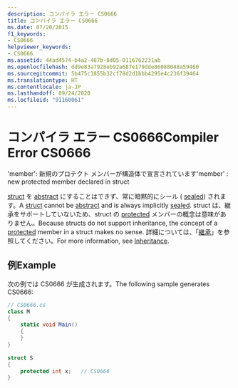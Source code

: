 ```yaml
---
description: コンパイラ エラー CS0666
title: コンパイラ エラー CS0666
ms.date: 07/20/2015
f1_keywords:
- CS0666
helpviewer_keywords:
- CS0666
ms.assetid: 44ad4574-b4a2-487b-8d05-0116762231ab
ms.openlocfilehash: dd9e83a7928eb92a687e179dde86088048a59460
ms.sourcegitcommit: 5b475c1855b32cf78d2d1bbb4295e4c236f39464
ms.translationtype: HT
ms.contentlocale: ja-JP
ms.lasthandoff: 09/24/2020
ms.locfileid: "91160061"
---
```

# <a name="compiler-error-cs0666"></a><span data-ttu-id="0200f-103">コンパイラ エラー CS0666</span><span class="sxs-lookup"><span data-stu-id="0200f-103">Compiler Error CS0666</span></span>

<span data-ttu-id="0200f-104">'member': 新規のプロテクト メンバーが構造体で宣言されています</span><span class="sxs-lookup"><span data-stu-id="0200f-104">'member' : new protected member declared in struct</span></span>  
  
 <span data-ttu-id="0200f-105">[struct](../language-reference/builtin-types/struct.md) を [abstract](../language-reference/keywords/abstract.md) にすることはできず、常に暗黙的にシール ( [sealed](../language-reference/keywords/sealed.md)) されます。</span><span class="sxs-lookup"><span data-stu-id="0200f-105">A [struct](../language-reference/builtin-types/struct.md) cannot be [abstract](../language-reference/keywords/abstract.md) and is always implicitly [sealed](../language-reference/keywords/sealed.md).</span></span> <span data-ttu-id="0200f-106">struct は、継承をサポートしていないため、struct の [protected](../language-reference/keywords/protected.md) メンバーの概念は意味がありません。</span><span class="sxs-lookup"><span data-stu-id="0200f-106">Because structs do not support inheritance, the concept of a [protected](../language-reference/keywords/protected.md) member in a struct makes no sense.</span></span> <span data-ttu-id="0200f-107">詳細については、「[継承](../programming-guide/classes-and-structs/inheritance.md)」を参照してください。</span><span class="sxs-lookup"><span data-stu-id="0200f-107">For more information, see [Inheritance](../programming-guide/classes-and-structs/inheritance.md).</span></span>  
  
## <a name="example"></a><span data-ttu-id="0200f-108">例</span><span class="sxs-lookup"><span data-stu-id="0200f-108">Example</span></span>  

 <span data-ttu-id="0200f-109">次の例では CS0666 が生成されます。</span><span class="sxs-lookup"><span data-stu-id="0200f-109">The following sample generates CS0666:</span></span>  
  
```csharp  
// CS0666.cs  
class M  
{  
    static void Main()  
    {  
    }  
}  
  
struct S  
{  
    protected int x;   // CS0666  
}  
```
